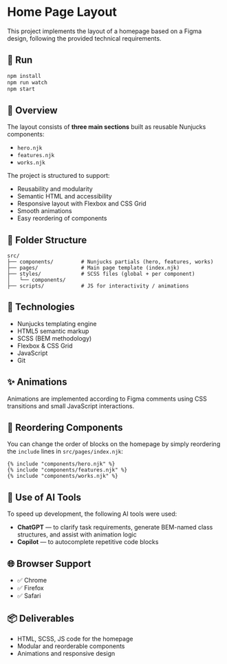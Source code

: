 # Home Page Layout 
This project implements the layout of a homepage based on a Figma design, following the provided technical requirements.

## 🚀 Run
```bash
npm install
npm run watch
npm start
```


## 🚀 Overview

The layout consists of **three main sections** built as reusable Nunjucks components:
- `hero.njk`
- `features.njk`
- `works.njk`

The project is structured to support:
- Reusability and modularity
- Semantic HTML and accessibility
- Responsive layout with Flexbox and CSS Grid
- Smooth animations
- Easy reordering of components

## 📁 Folder Structure

```
src/
├── components/         # Nunjucks partials (hero, features, works)
├── pages/              # Main page template (index.njk)
├── styles/             # SCSS files (global + per component)
│   └── components/
├── scripts/            # JS for interactivity / animations
```

## 🧱 Technologies

- Nunjucks templating engine
- HTML5 semantic markup
- SCSS (BEM methodology)
- Flexbox & CSS Grid
- JavaScript
- Git

## ✨ Animations

Animations are implemented according to Figma comments using CSS transitions and small JavaScript interactions.

## 🔄 Reordering Components

You can change the order of blocks on the homepage by simply reordering the `include` lines in `src/pages/index.njk`:

```nunjucks
{% include "components/hero.njk" %}
{% include "components/features.njk" %}
{% include "components/works.njk" %}
```

## 🤖 Use of AI Tools

To speed up development, the following AI tools were used:
- **ChatGPT** — to clarify task requirements, generate BEM-named class structures, and assist with animation logic
- **Copilot** — to autocomplete repetitive code blocks


## 🌐 Browser Support

- ✅ Chrome
- ✅ Firefox
- ✅ Safari

## 📦 Deliverables

- HTML, SCSS, JS code for the homepage
- Modular and reorderable components
- Animations and responsive design
